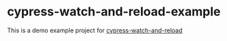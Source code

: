 # cypress-watch-and-reload-example

This is a demo example project for [cypress-watch-and-reload](https://github.com/bahmutov/cypress-watch-and-reload)
